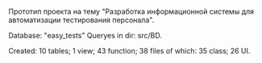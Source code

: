 Прототип проекта на тему "Разработка информационной системы для автоматизации тестирования персонала".

Database: "easy_tests"
Queryes in dir: src/BD.


Created:
  10 tables;
  1 view;
  43 function;
  38 files of which:
      35 class;
      26 UI.
